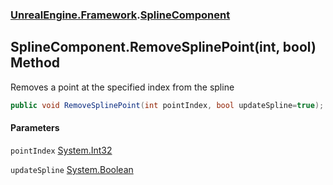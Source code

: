 ### [UnrealEngine.Framework](UnrealEngine_Framework.md 'UnrealEngine.Framework').[SplineComponent](SplineComponent.md 'UnrealEngine.Framework.SplineComponent')
## SplineComponent.RemoveSplinePoint(int, bool) Method
Removes a point at the specified index from the spline  
```csharp
public void RemoveSplinePoint(int pointIndex, bool updateSpline=true);
```
#### Parameters
<a name='UnrealEngine_Framework_SplineComponent_RemoveSplinePoint(int_bool)_pointIndex'></a>
`pointIndex` [System.Int32](https://docs.microsoft.com/en-us/dotnet/api/System.Int32 'System.Int32')  
  
<a name='UnrealEngine_Framework_SplineComponent_RemoveSplinePoint(int_bool)_updateSpline'></a>
`updateSpline` [System.Boolean](https://docs.microsoft.com/en-us/dotnet/api/System.Boolean 'System.Boolean')  
  
